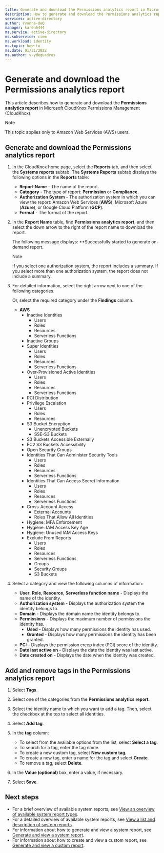 ```yaml
---
title: Generate and download the Permissions analytics report in Microsoft CloudKnox Permissions Management 
description: How to generate and download the Permissions analytics report in Microsoft CloudKnox Permissions Management.
services: active-directory
author: Yvonne-deQ
manager: karenh444
ms.service: active-directory
ms.subservice: ciem
ms.workload: identity
ms.topic: how-to
ms.date: 01/31/2022
ms.author: v-ydequadros
---
```


# Generate and download the Permissions analytics report

This article describes how to generate and download the **Permissions analytics report** in Microsoft CloudKnox Permissions Management (CloudKnox).

> [!NOTE]
> This topic applies only to Amazon Web Services (AWS) users.

## Generate and download the Permissions analytics report 

1. In the CloudKnox home page, select the **Reports** tab, and then select the **Systems reports** subtab.
    The **Systems Reports** subtab displays the following options in the **Reports** table:

    - **Report Name** - The name of the report.
    - **Category** - The type of report: **Permission** or **Compliance**.
    - **Authorization System** - The authorization system in which you can view the report: Amazon Web Services (**AWS**), Microsoft Azure (**Azure**), or Google Cloud Platform (**GCP**).
    - **Format** - The format of the report.
    
1. In the **Report Name** table, find **Permissions analytics report**, and then select the down arrow to the right of the report name to download the report.

    The following message displays: **Successfully started to generate on-demand report.

	> [!NOTE]
    > If you select one authorization system, the report includes a summary. If you select more than one authorization system, the report does not include a summary.

1. For detailed information, select the right arrow next to one of the following categories.

    Or, select the required category under the **Findings** column.

	- **AWS**
		- Inactive Identities
			- Users
			- Roles
			- Resources
			- Serverless Functions
		- Inactive Groups
		- Super Identities
			- Users
			- Roles
			- Resources
			- Serverless Functions
		- Over-Provisioned Active Identities
			- Users
			- Roles
			- Resources
			- Serverless Functions
		- PCI Distribution
		- Privilege Escalation
			- Users
			- Roles
			- Resources
		- S3 Bucket Encryption
			- Unencrypted Buckets
			- SSE-S3 Buckets
		- S3 Buckets Accessible Externally
		- EC2 S3 Buckets Accessibility
		- Open Security Groups
		- Identities That Can Administer Security Tools
			- Users
			- Roles
			- Resources
			- Serverless Functions
		- Identities That Can Access Secret Information
			- Users
			- Roles
			- Resources
			- Serverless Functions
		- Cross-Account Access
			- External Accounts
			- Roles That Allow All Identities
		- Hygiene: MFA Enforcement
		- Hygiene: IAM Access Key Age
		- Hygiene: Unused IAM Access Keys
		- Exclude From Reports
			- Users
			- Roles
			- Resources
			- Serverless Functions
			- Groups
			- Security Groups
			- S3 Buckets


1. Select a category and view the following columns of information:

	- **User**, **Role**, **Resource**, **Serverless function name** - Displays the name of the identity.
	- **Authorization system** - Displays the authorization system the identity belongs to.
	- **Domain** - Displays the domain name the identity belongs to.
	- **Permissions** - Displays the maximum number of permissions the identity has.
		- **Used** - Displays how many permissions the identity has used.
		- **Granted** - Displays how many permissions the identity has been granted.
	- **PCI** - Displays the permission creep index (PCI) score of the identity.
	- **Date last active on** - Displays the date the identity was last active.
	- **Date created on** - Displays the date when the identity was created.



## Add and remove tags in the Permissions analytics report

1. Select **Tags**.
1. Select one of the categories from the **Permissions analytics report**.
1. Select the identity name to which you want to add a tag. Then, select the checkbox at the top to select all identities.
1. Select **Add tag**.
1. In the **tag** column: 
    - To select from the available options from the list, select **Select a tag**.
    - To search for a tag, enter the tag name.
    - To create a new custom tag, select  **New custom tag**.
    - To create a new tag, enter a name for the tag and select **Create**.
    - To remove a tag, select **Delete**.

1. In the **Value (optional)** box, enter a value, if necessary.
1. Select **Save**.
 
## Next steps

- For a brief overview of available system reports, see [View an overview of available system report types](cloudknox-product-reports.md).
- For a detailed overview of available system reports, see [View a list and description of system reports](cloudknox-all-reports.md).
- For information about how to generate and view a system report, see [Generate and view a system report](cloudknox-report-view-system-report.md).
- For information about how to create and view a custom report, see [Generate and view a custom report](cloudknox-report-create-custom-report.md).
